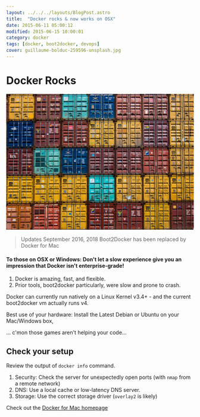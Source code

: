 ```yaml
---
layout: ../../../layouts/BlogPost.astro
title:  "Docker rocks & now works on OSX"
date: 2015-06-11 05:00:12
modified: 2015-06-15 10:00:01
category: docker
tags: [docker, boot2docker, devops]
cover: guillaume-bolduc-259596-unsplash.jpg
---
```


# Docker Rocks

![credit: guillaume-bolduc-259596-unsplash.jpg](guillaume-bolduc-259596-unsplash.jpg)


> Updates September 2016, 2018
> Boot2Docker has been replaced by Docker for Mac

#### To those on OSX or Windows: Don't let a slow experience give you an impression that Docker isn't enterprise-grade!

1. Docker is amazing, fast, and flexible.
1. Prior tools, boot2docker particularly, were slow and prone to crash.

 Docker can currently run natively on a Linux Kernel v3.4+ - and the current boot2docker vm actually runs v4.

 Best use of your hardware: Install the Latest Debian or Ubuntu on your Mac/Windows box,

 ... c'mon those games aren't helping your code...

## Check your setup

Review the output of `docker info` command.

1. Security: Check the server for unexpectedly open ports (with `nmap` from a remote network)
1. DNS: Use a local cache or low-latency DNS server.
1. Storage: Use the correct storage driver (`overlay2` is likely)

Check out the [Docker for Mac homepage](https://docs.docker.com/docker-for-mac/install/)


